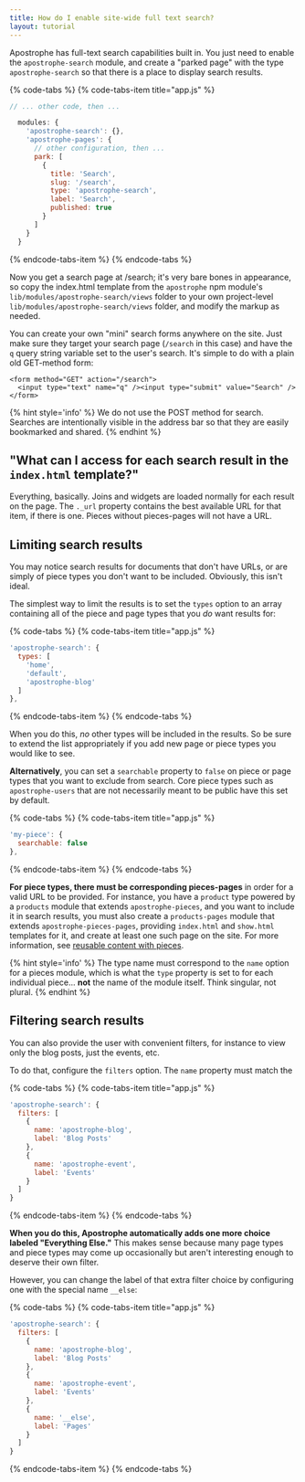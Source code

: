 ```yaml
---
title: How do I enable site-wide full text search?
layout: tutorial
---
```


Apostrophe has full-text search capabilities built in. You just need to enable the `apostrophe-search` module, and create a "parked page" with the type `apostrophe-search` so that there is a place to display search results.

{% code-tabs %}
{% code-tabs-item title="app.js" %}
```javascript
// ... other code, then ...

  modules: {
    'apostrophe-search': {},
    'apostrophe-pages': {
      // other configuration, then ...
      park: [
        {
          title: 'Search',
          slug: '/search',
          type: 'apostrophe-search',
          label: 'Search',
          published: true
        }
      ]
    }
  }
```
{% endcode-tabs-item %}
{% endcode-tabs %}

Now you get a search page at /search; it's very bare bones in appearance, so copy the index.html template from the `apostrophe` npm module's `lib/modules/apostrophe-search/views` folder to your own project-level `lib/modules/apostrophe-search/views` folder, and modify the markup as needed.

You can create your own "mini" search forms anywhere on the site. Just make sure they target your search page (`/search` in this case) and have the `q` query string variable set to the user's search. It's simple to do with a plain old GET-method form:

```markup
<form method="GET" action="/search">
  <input type="text" name="q" /><input type="submit" value="Search" />
</form>
```

{% hint style='info' %}
We do not use the POST method for search. Searches are intentionally visible in the address bar so that they are easily bookmarked and shared.
{% endhint %}


## "What can I access for each search result in the `index.html` template?"

Everything, basically. Joins and widgets are loaded normally for each result on the page. The `._url` property contains the best available URL for that item, if there is one. Pieces without pieces-pages will not have a URL.

## Limiting search results

You may notice search results for documents that don't have URLs, or are simply of piece types you don't want to be included. Obviously, this isn't ideal.

The simplest way to limit the results is to set the `types` option to an array containing all of the piece and page types that you *do* want results for:

{% code-tabs %}
{% code-tabs-item title="app.js" %}
```javascript
'apostrophe-search': {
  types: [
    'home',
    'default',
    'apostrophe-blog'
  ]
},
```
{% endcode-tabs-item %}
{% endcode-tabs %}

When you do this, *no* other types will be included in the results. So be sure to extend the list appropriately if you add new page or piece types you would like to see.

**Alternatively**, you can set a `searchable` property to `false` on piece or page types that you want to exclude from search. Core piece types such as `apostrophe-users` that are not necessarily meant to be public have this set by default.

{% code-tabs %}
{% code-tabs-item title="app.js" %}
```javascript
'my-piece': {
  searchable: false
},
```
{% endcode-tabs-item %}
{% endcode-tabs %}


**For piece types, there must be corresponding pieces-pages** in order for a valid URL to be provided. For instance, you have a `product` type powered by a `products` module that extends `apostrophe-pieces`, and you want to include it in search results, you must also create a `products-pages` module that extends `apostrophe-pieces-pages`, providing `index.html` and `show.html` templates for it, and create at least one such page on the site. For more information, see [reusable content with pieces](../getting-started/reusable-content-with-pieces.md).

{% hint style='info' %}
The type name must correspond to the `name` option for a pieces module, which is what the `type` property is set to for each individual piece... **not** the name of the module itself. Think singular, not plural.
{% endhint %}

## Filtering search results

You can also provide the user with convenient filters, for instance to view only the blog posts, just the events, etc.

To do that, configure the `filters` option. The `name` property must match the

{% code-tabs %}
{% code-tabs-item title="app.js" %}
```javascript
'apostrophe-search': {
  filters: [
    {
      name: 'apostrophe-blog',
      label: 'Blog Posts'
    },
    {
      name: 'apostrophe-event',
      label: 'Events'
    }
  ]
}
```
{% endcode-tabs-item %}
{% endcode-tabs %}

**When you do this, Apostrophe automatically adds one more choice labeled "Everything Else."** This makes sense because many page types and piece types may come up occasionally but aren't interesting enough to deserve their own filter.

However, you can change the label of that extra filter choice by configuring one with the special name `__else`:

{% code-tabs %}
{% code-tabs-item title="app.js" %}
```javascript
'apostrophe-search': {
  filters: [
    {
      name: 'apostrophe-blog',
      label: 'Blog Posts'
    },
    {
      name: 'apostrophe-event',
      label: 'Events'
    },
    {
      name: '__else',
      label: 'Pages'
    }
  ]
}
```
{% endcode-tabs-item %}
{% endcode-tabs %}
